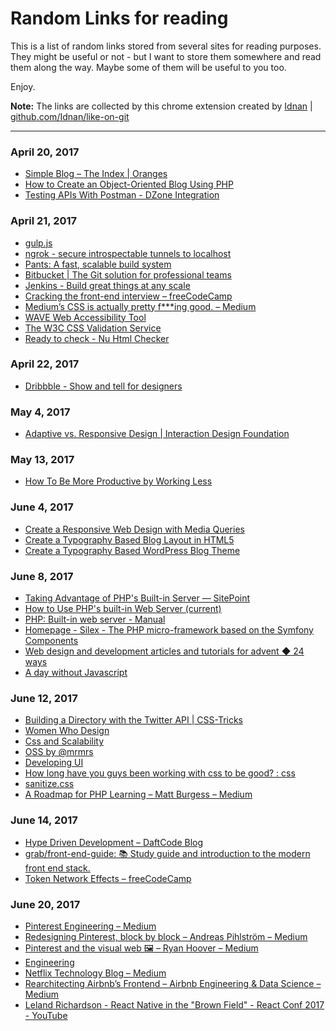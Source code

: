 # Random Links for reading
This is a list of random links stored from several sites for reading purposes.
They might be useful or not - but I want to store them somewhere and read them along the way.
Maybe some of them will be useful to you too.

Enjoy.

**Note:**
The links are collected by this chrome extension created by [Idnan](https://github.com/Idnan) | [github.com/Idnan/like-on-git](https://github.com/Idnan/like-on-git)

- - -

### April 20, 2017
- [Simple Blog – The Index | Oranges](https://graeson.wordpress.com/2011/02/11/simple-blog-the-index/)
- [How to Create an Object-Oriented Blog Using PHP](https://code.tutsplus.com/tutorials/how-to-create-an-object-oriented-blog-using-php--net-1230)
- [Testing APIs With Postman - DZone Integration](https://dzone.com/articles/testing-apis-with-postman?edition=292900)

### April 21, 2017
- [gulp.js](http://gulpjs.com/)
- [ngrok - secure introspectable tunnels to localhost](https://ngrok.com/)
- [Pants: A fast, scalable build system](http://pantsbuild.github.io/)
- [Bitbucket | The Git solution for professional teams](https://bitbucket.org/)
- [Jenkins - Build great things at any scale](https://jenkins.io/)
- [Cracking the front-end interview – freeCodeCamp](https://medium.freecodecamp.com/cracking-the-front-end-interview-9a34cd46237) 
- [Medium’s CSS is actually pretty f***ing good. – Medium](https://medium.com/@fat/mediums-css-is-actually-pretty-fucking-good-b8e2a6c78b06) 
- [WAVE Web Accessibility Tool](http://wave.webaim.org/) 
- [The W3C CSS Validation Service](http://jigsaw.w3.org/css-validator/) 
- [Ready to check - Nu Html Checker](https://validator.w3.org/nu/) 

### April 22, 2017
- [Dribbble - Show and tell for designers](https://dribbble.com/) 

### May 4, 2017
- [Adaptive vs. Responsive Design | Interaction Design Foundation](https://www.interaction-design.org/literature/article/adaptive-vs-responsive-design) 

### May 13, 2017
- [How To Be More Productive by Working Less](https://markmanson.net/how-to-be-more-productive) 

### June 4, 2017
- [Create a Responsive Web Design with Media Queries](https://line25.com/tutorials/create-a-responsive-web-design-with-media-queries) 
- [Create a Typography Based Blog Layout in HTML5](https://line25.com/tutorials/create-a-typography-based-blog-layout-in-html5) 
- [Create a Typography Based WordPress Blog Theme](https://line25.com/tutorials/create-a-typography-based-wordpress-blog-theme) 

### June 8, 2017
- [Taking Advantage of PHP's Built-in Server — SitePoint](https://www.sitepoint.com/taking-advantage-of-phps-built-in-server/) 
- [How to Use PHP's built-in Web Server (current)](http://symfony.com/doc/current/setup/built_in_web_server.html) 
- [PHP: Built-in web server - Manual](http://php.net/manual/en/features.commandline.webserver.php) 
- [Homepage - Silex - The PHP micro-framework based on the Symfony Components](https://silex.sensiolabs.org/) 
- [Web design and development articles and tutorials for advent ◆ 24 ways](https://24ways.org/) 
- [A day without Javascript](https://sonniesedge.co.uk/blog/a-day-without-javascript) 

### June 12, 2017
- [Building a Directory with the Twitter API | CSS-Tricks](https://css-tricks.com/building-directory-twitter-api/) 
- [Women Who Design](https://womenwho.design/) 
- [Css and Scalability](http://mrmrs.github.io/writing/2016/03/24/scalable-css/) 
- [OSS by @mrmrs](http://mrmrs.github.io/) 
- [Developing UI](http://mrmrs.github.io/writing/2016/04/21/developing-ui/) 
- [How long have you guys been working with css to be good? : css](https://www.reddit.com/r/css/comments/6g8jbs/how_long_have_you_guys_been_working_with_css_to/?st=J3QOBWJL&sh=c650bc2f) 
- [sanitize.css](https://jonathantneal.github.io/sanitize.css/) 
- [A Roadmap for PHP Learning – Matt Burgess – Medium](https://medium.com/@mattburgess/a-roadmap-for-php-learning-e7071b528424) 

### June 14, 2017
- [Hype Driven Development – DaftCode Blog](https://blog.daftcode.pl/hype-driven-development-3469fc2e9b22) 
- [grab/front-end-guide: 📚 Study guide and introduction to the modern front end stack.](https://github.com/grab/front-end-guide) 
- [Token Network Effects – freeCodeCamp](https://medium.freecodecamp.com/token-network-effects-a-new-business-model-for-a-decentralized-web-6cde8b4e862) 

### June 20, 2017
- [Pinterest Engineering – Medium](https://medium.com/@Pinterest_Engineering) 
- [Redesigning Pinterest, block by block – Andreas Pihlström – Medium](https://medium.com/@suprb/redesigning-pinterest-block-by-block-6040a00d80a3) 
- [Pinterest and the visual web 🖼 – Ryan Hoover – Medium](https://medium.com/@rrhoover/pinterest-and-the-visual-web-9cb88cdf4f9) 
- [Engineering](https://blog.twitter.com/engineering/en_us.html) 
- [Netflix Technology Blog – Medium](https://medium.com/@NetflixTechBlog) 
- [Rearchitecting Airbnb’s Frontend – Airbnb Engineering & Data Science – Medium](https://medium.com/airbnb-engineering/rearchitecting-airbnbs-frontend-5e213efc24d2) 
- [Leland Richardson - React Native in the "Brown Field" - React Conf 2017 - YouTube](https://www.youtube.com/watch?v=tWitQoPgs8w) 
